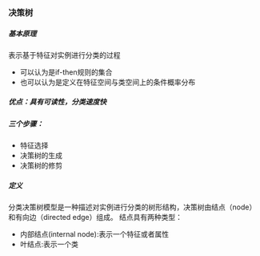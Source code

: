 ### 决策树
##### 基本原理
表示基于特征对实例进行分类的过程
* 可以认为是if-then规则的集合
* 也可以认为是定义在特征空间与类空间上的条件概率分布

##### 优点：具有可读性，分类速度快
##### 三个步骤：
- 特征选择
- 决策树的生成
- 决策树的修剪

##### 定义
分类决策树模型是一种描述对实例进行分类的树形结构，决策树由结点（node）和有向边（directed edge）组成。
结点具有两种类型：
- 内部结点(internal node):表示一个特征或者属性
- 叶结点:表示一个类
